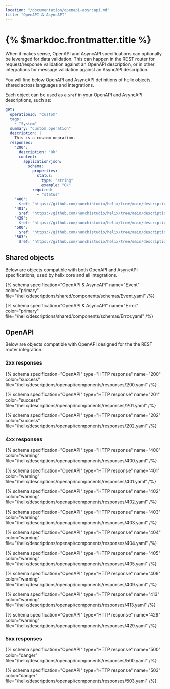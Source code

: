 ```yaml
---
location: "/documentation/openapi-asyncapi.md"
title: "OpenAPI & AsyncAPI"
---
```


# {% $markdoc.frontmatter.title %}

When it makes sense, OpenAPI and AsyncAPI specifications can optionally be leveraged
for data validation. This can happen in the REST router for request/response
validation against an OpenAPI description, or in other integrations for message
validation against an AsyncAPI description.

You will find below OpenAPI and AsyncAPI definitions of helix objects, shared
across languages and integrations.

Each object can be used as a `$ref` in your OpenAPI and AsyncAPI descriptions,
such as:
```yaml
get:
  operationId: "custom"
  tags:
    - "System"
  summary: "Custom operation"
  description: |
    This is a custom oepration.
  responses:
    "200":
      description: "Ok"
      content:
        application/json:
          schema:
            properties:
              status:
                type: "string"
                example: "Ok"
            required:
              - "status"
    "400":
      $ref: "https://github.com/nunchistudio/helix/tree/main/descriptions/openapi/components/responses/400.yaml"
    "401":
      $ref: "https://github.com/nunchistudio/helix/tree/main/descriptions/openapi/components/responses/401.yaml"
    "429":
      $ref: "https://github.com/nunchistudio/helix/tree/main/descriptions/openapi/components/responses/429.yaml"
    "500":
      $ref: "https://github.com/nunchistudio/helix/tree/main/descriptions/openapi/components/responses/500.yaml"
    "503":
      $ref: "https://github.com/nunchistudio/helix/tree/main/descriptions/openapi/components/responses/503.yaml"
```

## Shared objects

Below are objects compatible with both OpenAPI and AsyncAPI specifications, used
by helix core and all integrations.

{% schema specification="OpenAPI & AsyncAPI" name="Event" color="primary"
  file="/helix/descriptions/shared/components/schemas/Event.yaml"
/%}

{% schema specification="OpenAPI & AsyncAPI" name="Error" color="primary"
  file="/helix/descriptions/shared/components/schemas/Error.yaml"
/%}

## OpenAPI

Below are objects compatible with OpenAPI designed for the the REST router
integration.

### 2xx responses

{% schema specification="OpenAPI" type="HTTP response" name="200" color="success"
  file="/helix/descriptions/openapi/components/responses/200.yaml"
/%}

{% schema specification="OpenAPI" type="HTTP response" name="201" color="success"
  file="/helix/descriptions/openapi/components/responses/201.yaml"
/%}

{% schema specification="OpenAPI" type="HTTP response" name="202" color="success"
  file="/helix/descriptions/openapi/components/responses/202.yaml"
/%}

### 4xx responses

{% schema specification="OpenAPI" type="HTTP response" name="400" color="warning"
  file="/helix/descriptions/openapi/components/responses/400.yaml"
/%}

{% schema specification="OpenAPI" type="HTTP response" name="401" color="warning"
  file="/helix/descriptions/openapi/components/responses/401.yaml"
/%}

{% schema specification="OpenAPI" type="HTTP response" name="402" color="warning"
  file="/helix/descriptions/openapi/components/responses/402.yaml"
/%}

{% schema specification="OpenAPI" type="HTTP response" name="403" color="warning"
  file="/helix/descriptions/openapi/components/responses/403.yaml"
/%}

{% schema specification="OpenAPI" type="HTTP response" name="404" color="warning"
  file="/helix/descriptions/openapi/components/responses/404.yaml"
/%}

{% schema specification="OpenAPI" type="HTTP response" name="405" color="warning"
  file="/helix/descriptions/openapi/components/responses/405.yaml"
/%}

{% schema specification="OpenAPI" type="HTTP response" name="409" color="warning"
  file="/helix/descriptions/openapi/components/responses/409.yaml"
/%}

{% schema specification="OpenAPI" type="HTTP response" name="413" color="warning"
  file="/helix/descriptions/openapi/components/responses/413.yaml"
/%}

{% schema specification="OpenAPI" type="HTTP response" name="429" color="warning"
  file="/helix/descriptions/openapi/components/responses/429.yaml"
/%}

### 5xx responses

{% schema specification="OpenAPI" type="HTTP response" name="500" color="danger"
  file="/helix/descriptions/openapi/components/responses/500.yaml"
/%}

{% schema specification="OpenAPI" type="HTTP response" name="503" color="danger"
  file="/helix/descriptions/openapi/components/responses/503.yaml"
/%}
